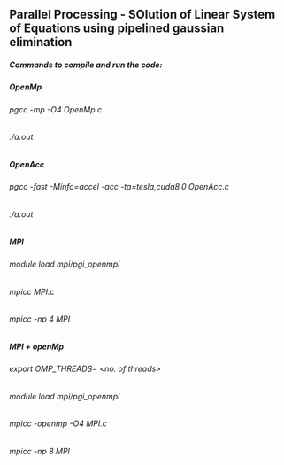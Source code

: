 ## Parallel Processing - SOlution of Linear System of Equations using pipelined gaussian elimination

##### Commands to compile and run the code:

##### OpenMp
###### pgcc -mp -O4 OpenMp.c
###### ./a.out

##### OpenAcc
###### pgcc -fast -Minfo=accel -acc -ta=tesla,cuda8.0 OpenAcc.c
###### ./a.out

##### MPI
###### module load mpi/pgi_openmpi
###### mpicc MPI.c
###### mpicc -np 4 MPI


##### MPI + openMp
###### export OMP_THREADS= <no. of threads>
###### module load mpi/pgi_openmpi
###### mpicc -openmp -O4 MPI.c
###### mpicc -np 8 MPI
